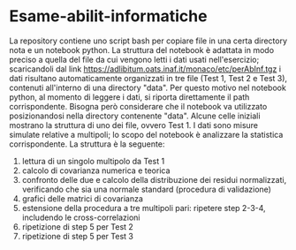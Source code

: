 # Esame-abilit-informatiche
La repository contiene uno script bash per copiare file in una certa directory nota e un notebook python.
La struttura del notebook è adattata in modo preciso a quella del file da cui vengono letti i dati usati nell'esercizio;
scaricandoli dal link https://adlibitum.oats.inaf.it/monaco/etc/perAbInf.tgz i dati risultano automaticamente organizzati in tre file
(Test 1, Test 2 e Test 3), contenuti all'interno di una directory "data". Per questo motivo nel notebook python, al momento di leggere i dati,
si riporta direttamente il path corrispondente. Bisogna però considerare che il notebook va utilizzato posizionandosi nella directory
contenente "data". Alcune celle iniziali mostrano la struttura di uno dei file, ovvero Test 1.
I dati sono misure simulate relative a multipoli; lo scopo del notebook è analizzare la statistica corrispondente. La struttura è la seguente:
1) lettura di un singolo multipolo da Test 1
2) calcolo di covarianza numerica e teorica
3) confronto delle due e calcolo della distribuzione dei residui normalizzati, verificando che sia una normale standard (procedura di validazione)
4) grafici delle matrici di covarianza
5) estensione della procedura a tre multipoli pari: ripetere step 2-3-4, includendo le cross-correlazioni
6) ripetizione di step 5 per Test 2
7) ripetizione di step 5 per Test 3
